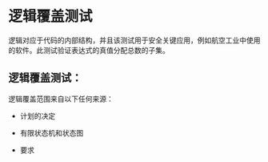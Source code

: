 # 逻辑覆盖测试

逻辑对应于代码的内部结构，并且该测试用于安全关键应用，例如航空工业中使用的软件。此测试验证表达式的真值分配总数的子集。

## 逻辑覆盖测试：

逻辑覆盖范围来自以下任何来源：

* 计划的决定

* 有限状态机和状态图

* 要求
